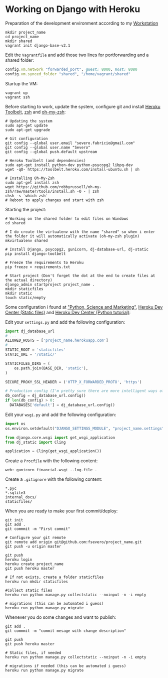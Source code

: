 # Working on Django with Heroku

Preparation of the development environment according to my [Workstation](worstation.md)

```shell
mkdir project_name
cd project_name
mkdir shared
vagrant init django-base-v2.1
```

Edit the `Vagrantfile` and add those two lines for portforwarding and a shared folder:

```ruby
config.vm.network "forwarded_port", guest: 8000, host: 8080
config.vm.synced_folder "shared", "/home/vagrant/shared"
```

Startup the VM:

```shell
vagrant up
vagrant ssh
```

Before starting to work, update the system, configure git and install [Heroku Toolbelt](https://toolbelt.heroku.com/), [zsh](http://www.zsh.org/) and [oh-my-zsh](http://ohmyz.sh/):

```shell
# Updating the system
sudo apt-get update
sudo apt-get upgrade

# Git configuration
git config --global user.email "severo.fabricio@gmail.com"
git config --global user.name "Severo"
git config --global push.default upstream

# Heroku Toolbelt (and dependencies)
sudo apt-get install python-dev python-psycopg2 libpq-dev
wget -qO- https://toolbelt.heroku.com/install-ubuntu.sh | sh

# Installing Oh-My-Zsh
sudo apt-get install zsh
wget https://github.com/robbyrussell/oh-my-zsh/raw/master/tools/install.sh -O - | zsh
chsh -s `which zsh`
# Reboot to apply changes and start with zsh
```

Starting the project:

```shell
# Working on the shared folder to edit files on Windows
cd shared

# I do create the virtualenv with the name "shared" so when i enter the folder it will automatically activate (oh-my-zsh plugin)
mkvirtualenv shared

# Install Django, psycopg2, gunicorn, dj-database-url, dj-static
pip install django-toolbelt

# Freeze the requirements to Heroku
pip freeze > requirements.txt

# Start project (Don't forget the dot at the end to create files at the actual directory)
django_admin startproject project_name .
mkdir staticfiles
mkdir static
touch static/empty
```

Some configuration i found at
["Python, Science and Marketing"](http://www.marinamele.com/2013/12/how-to-set-django-app-on-heroku-part-i.html),
[Heroku Dev Center (Static files)](https://devcenter.heroku.com/articles/django-assets)
and [Heroku Dev Center (Python tutorial)](https://devcenter.heroku.com/articles/getting-started-with-python#provision-a-database):

Edit your `settings.py` and add the following configuration:

```python
import dj_database_url
# ...
ALLOWED_HOSTS = ['project_name.herokuapp.com']
# ...
STATIC_ROOT = 'staticfiles'
STATIC_URL = '/static/'

STATICFILES_DIRS = (
    os.path.join(BASE_DIR, 'static'),
)

SECURE_PROXY_SSL_HEADER = ('HTTP_X_FORWARDED_PROTO', 'https')

# Production config (I'm pretty sure there are more intelligent ways of doing that)
db_config = dj_database_url.config()
if len(db_config) > 0:
  DATABASES['default'] = dj_database_url.config()
```

Edit your `wsgi.py` and add the following configuration:

```python
import os
os.environ.setdefault("DJANGO_SETTINGS_MODULE", "project_name.settings")

from django.core.wsgi import get_wsgi_application
from dj_static import Cling

application = Cling(get_wsgi_application())
```

Create a `Procfile` with the following content:
```shell
web: gunicorn financial.wsgi --log-file -
```

Create a `.gitignore` with the following content:
```shell
*.pyc
*.sqlite3
internal_docs/
staticfiles/
```

When you are ready to make your first commit/deploy:

```shell
git init
git add .
git commmit -m "First commit"

# Configure your git remote
git remote add origin git@github.com:fsevero/project_name.git
git push -u origin master

git push
heroku login
heroku create project_name
git push heroku master

# If not exists, create a folder staticfiles
heroku run mkdir staticfiles

#Collect static files
heroku run python manage.py collectstatic --noinput -n -i empty

# migrations (this can be automated i guess)
heroku run python manage.py migrate
```

Whenever you do some changes and want to publish:

```shell
git add .
git commmit -m "commit mesage with change description"

git push
git push heroku master

# Static files, if needed
heroku run python manage.py collectstatic --noinput -n -i empty

# migrations if needed (this can be automated i guess)
heroku run python manage.py migrate
```

